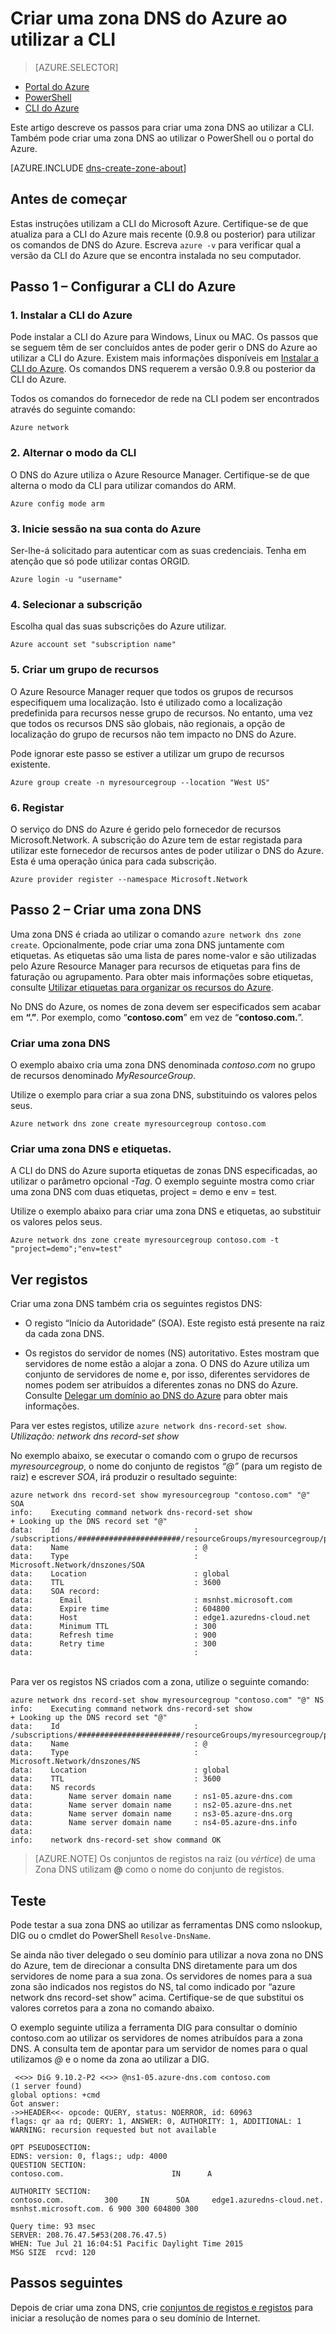 <properties
   pageTitle="Criar uma zona DNS ao utilizar a CLI| Microsoft Azure"
   description="Saiba como criar zonas DNS passo a passo para o DNS do Azure de modo a começar a alojar o seu domínio de DNS ao utilizar a CLI"
   services="dns"
   documentationCenter="na"
   authors="cherylmc"
   manager="carmonm"
   editor=""/>

<tags
   ms.service="dns"
   ms.devlang="na"
   ms.topic="hero-article"
   ms.tgt_pltfrm="na"
   ms.workload="infrastructure-services"
   ms.date="05/09/2016"
   ms.author="cherylmc"/>

# Criar uma zona DNS do Azure ao utilizar a CLI


> [AZURE.SELECTOR]
- [Portal do Azure](dns-getstarted-create-dnszone-portal.md)
- [PowerShell](dns-getstarted-create-dnszone.md)
- [CLI do Azure](dns-getstarted-create-dnszone-cli.md)


Este artigo descreve os passos para criar uma zona DNS ao utilizar a CLI. Também pode criar uma zona DNS ao utilizar o PowerShell ou o portal do Azure. 

[AZURE.INCLUDE [dns-create-zone-about](../../includes/dns-create-zone-about-include.md)] 


## Antes de começar

Estas instruções utilizam a CLI do Microsoft Azure. Certifique-se de que atualiza para a CLI do Azure mais recente (0.9.8 ou posterior) para utilizar os comandos de DNS do Azure. Escreva `azure -v` para verificar qual a versão da CLI do Azure que se encontra instalada no seu computador.

## Passo 1 – Configurar a CLI do Azure

### 1. Instalar a CLI do Azure

Pode instalar a CLI do Azure para Windows, Linux ou MAC. Os passos que se seguem têm de ser concluídos antes de poder gerir o DNS do Azure ao utilizar a CLI do Azure. Existem mais informações disponíveis em [Instalar a CLI do Azure](../xplat-cli-install.md). Os comandos DNS requerem a versão 0.9.8 ou posterior da CLI do Azure.

Todos os comandos do fornecedor de rede na CLI podem ser encontrados através do seguinte comando:

    Azure network

### 2. Alternar o modo da CLI

O DNS do Azure utiliza o Azure Resource Manager. Certifique-se de que alterna o modo da CLI para utilizar comandos do ARM.

    Azure config mode arm

### 3. Inicie sessão na sua conta do Azure

Ser-lhe-á solicitado para autenticar com as suas credenciais. Tenha em atenção que só pode utilizar contas ORGID.

    Azure login -u "username"

### 4. Selecionar a subscrição

Escolha qual das suas subscrições do Azure utilizar.

    Azure account set "subscription name"

### 5. Criar um grupo de recursos

O Azure Resource Manager requer que todos os grupos de recursos especifiquem uma localização. Isto é utilizado como a localização predefinida para recursos nesse grupo de recursos. No entanto, uma vez que todos os recursos DNS são globais, não regionais, a opção de localização do grupo de recursos não tem impacto no DNS do Azure.

Pode ignorar este passo se estiver a utilizar um grupo de recursos existente. 

    Azure group create -n myresourcegroup --location "West US"


### 6. Registar

O serviço do DNS do Azure é gerido pelo fornecedor de recursos Microsoft.Network. A subscrição do Azure tem de estar registada para utilizar este fornecedor de recursos antes de poder utilizar o DNS do Azure. Esta é uma operação única para cada subscrição.

    Azure provider register --namespace Microsoft.Network


## Passo 2 – Criar uma zona DNS

Uma zona DNS é criada ao utilizar o comando `azure network dns zone create`. Opcionalmente, pode criar uma zona DNS juntamente com etiquetas. As etiquetas são uma lista de pares nome-valor e são utilizadas pelo Azure Resource Manager para recursos de etiquetas para fins de faturação ou agrupamento. Para obter mais informações sobre etiquetas, consulte [Utilizar etiquetas para organizar os recursos do Azure](../resource-group-using-tags.md). 

No DNS do Azure, os nomes de zona devem ser especificados sem acabar em **“.”**. Por exemplo, como “**contoso.com**” em vez de “**contoso.com.**”.


### Criar uma zona DNS

O exemplo abaixo cria uma zona DNS denominada *contoso.com* no grupo de recursos denominado *MyResourceGroup*. 

Utilize o exemplo para criar a sua zona DNS, substituindo os valores pelos seus.

    Azure network dns zone create myresourcegroup contoso.com

### Criar uma zona DNS e etiquetas.

A CLI do DNS do Azure suporta etiquetas de zonas DNS especificadas, ao utilizar o parâmetro opcional *-Tag*. O exemplo seguinte mostra como criar uma zona DNS com duas etiquetas, project = demo e env = test.

Utilize o exemplo abaixo para criar uma zona DNS e etiquetas, ao substituir os valores pelos seus.

    Azure network dns zone create myresourcegroup contoso.com -t "project=demo";"env=test"

## Ver registos

Criar uma zona DNS também cria os seguintes registos DNS:

- O registo “Início da Autoridade” (SOA). Este registo está presente na raiz da cada zona DNS.

- Os registos do servidor de nomes (NS) autoritativo. Estes mostram que servidores de nome estão a alojar a zona. O DNS do Azure utiliza um conjunto de servidores de nome e, por isso, diferentes servidores de nomes podem ser atribuídos a diferentes zonas no DNS do Azure. Consulte [Delegar um domínio ao DNS do Azure](dns-domain-delegation.md) para obter mais informações.

Para ver estes registos, utilize `azure network dns-record-set show`.<BR>
*Utilização: network dns record-set show <resource-group> <dns-zone-name> <name> <type>*


No exemplo abaixo, se executar o comando com o grupo de recursos *myresourcegroup*, o nome do conjunto de registos *“@”* (para um registo de raiz) e escrever *SOA*, irá produzir o resultado seguinte:


    azure network dns record-set show myresourcegroup "contoso.com" "@" SOA
    info:    Executing command network dns-record-set show
    + Looking up the DNS record set "@"
    data:    Id                              : /subscriptions/#######################/resourceGroups/myresourcegroup/providers/Microsoft.Network/dnszones/contoso.com/SOA/@
    data:    Name                            : @
    data:    Type                            : Microsoft.Network/dnszones/SOA
    data:    Location                        : global
    data:    TTL                             : 3600
    data:    SOA record:
    data:      Email                         : msnhst.microsoft.com
    data:      Expire time                   : 604800
    data:      Host                          : edge1.azuredns-cloud.net
    data:      Minimum TTL                   : 300
    data:      Refresh time                  : 900
    data:      Retry time                    : 300
    data:                                    :
<BR>
Para ver os registos NS criados com a zona, utilize o seguinte comando:

    azure network dns record-set show myresourcegroup "contoso.com" "@" NS
    info:    Executing command network dns-record-set show
    + Looking up the DNS record set "@"
    data:    Id                              : /subscriptions/#######################/resourceGroups/myresourcegroup/providers/Microsoft.Network/dnszones/contoso.com/NS/@
    data:    Name                            : @
    data:    Type                            : Microsoft.Network/dnszones/NS
    data:    Location                        : global
    data:    TTL                             : 3600
    data:    NS records
    data:        Name server domain name     : ns1-05.azure-dns.com
    data:        Name server domain name     : ns2-05.azure-dns.net
    data:        Name server domain name     : ns3-05.azure-dns.org
    data:        Name server domain name     : ns4-05.azure-dns.info
    data:
    info:    network dns-record-set show command OK

>[AZURE.NOTE] Os conjuntos de registos na raiz (ou *vértice*) de uma Zona DNS utilizam **@** como o nome do conjunto de registos.

## Teste

Pode testar a sua zona DNS ao utilizar as ferramentas DNS como nslookup, DIG ou o cmdlet do PowerShell `Resolve-DnsName`.

Se ainda não tiver delegado o seu domínio para utilizar a nova zona no DNS do Azure, tem de direcionar a consulta DNS diretamente para um dos servidores de nome para a sua zona. Os servidores de nomes para a sua zona são indicados nos registos do NS, tal como indicado por “azure network dns record-set show” acima. Certifique-se de que substitui os valores corretos para a zona no comando abaixo.

O exemplo seguinte utiliza a ferramenta DIG para consultar o domínio contoso.com ao utilizar os servidores de nomes atribuídos para a zona DNS. A consulta tem de apontar para um servidor de nomes para o qual utilizamos *@<name server for the zone>* e o nome da zona ao utilizar a DIG.

     <<>> DiG 9.10.2-P2 <<>> @ns1-05.azure-dns.com contoso.com
    (1 server found)
    global options: +cmd
    Got answer:
    ->>HEADER<<- opcode: QUERY, status: NOERROR, id: 60963
    flags: qr aa rd; QUERY: 1, ANSWER: 0, AUTHORITY: 1, ADDITIONAL: 1
    WARNING: recursion requested but not available

    OPT PSEUDOSECTION:
    EDNS: version: 0, flags:; udp: 4000
    QUESTION SECTION:
    contoso.com.                        IN      A

    AUTHORITY SECTION:
    contoso.com.         300     IN      SOA     edge1.azuredns-cloud.net.
    msnhst.microsoft.com. 6 900 300 604800 300

    Query time: 93 msec
    SERVER: 208.76.47.5#53(208.76.47.5)
    WHEN: Tue Jul 21 16:04:51 Pacific Daylight Time 2015
    MSG SIZE  rcvd: 120

## Passos seguintes

Depois de criar uma zona DNS, crie [conjuntos de registos e registos](dns-getstarted-create-recordset-cli.md) para iniciar a resolução de nomes para o seu domínio de Internet.



<!--HONumber=Jun16_HO2-->


